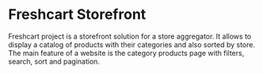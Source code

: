 # Freshcart Storefront

Freshcart project is a storefront solution for a store aggregator. It allows to display a catalog of products with their categories and also sorted by store. The main feature of a website is the category products page with filters, search, sort and pagination.
